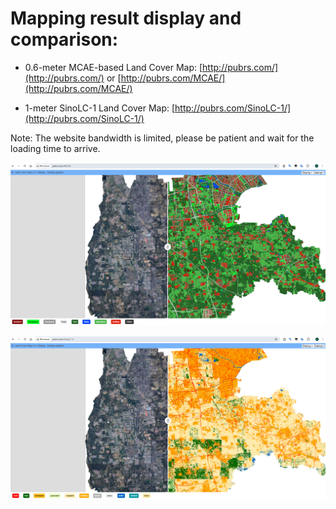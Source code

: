 

# Mapping result display and comparison:

- 0.6-meter MCAE-based Land Cover Map: [http://pubrs.com/](http://pubrs.com/)  or [http://pubrs.com/MCAE/](http://pubrs.com/MCAE/)

- 1-meter SinoLC-1 Land Cover Map: [http://pubrs.com/SinoLC-1/](http://pubrs.com/SinoLC-1/)

Note: The website bandwidth is limited, please be patient and wait for the loading time to arrive.

![0.6-meter MCAE-based Land Cover Map](./fig/LC-MCAE.png "0.6-meter MCAE-based Land Cover Map")

![1-meter SinoLC-1 Land Cover Map](./fig/LC-SinoLC-1.png "1-meter SinoLC-1 Land Cover Map")

